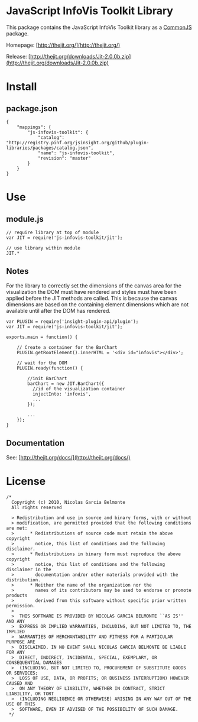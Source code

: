 JavaScript InfoVis Toolkit Library
==================================

This package contains the JavaScript InfoVis Toolkit library as a [CommonJS](http://www.commonjs.org/) package.

Homepage: [http://thejit.org/](http://thejit.org/)

Release: [http://thejit.org/downloads/Jit-2.0.0b.zip](http://thejit.org/downloads/Jit-2.0.0b.zip)


Install
=======

package.json
------------

    {
        "mappings": {
            "js-infovis-toolkit": {
                "catalog": "http://registry.pinf.org/jsinsight.org/github/plugin-libraries/packages/catalog.json",
                "name": "js-infovis-toolkit",
                "revision": "master"
            }
        }
    }


Use
===

module.js
---------

    // require library at top of module
    var JIT = require('js-infovis-toolkit/jit');

    // use library within module
    JIT.*

Notes
-----

For the library to correctly set the dimensions of the canvas area for the visualization the DOM must have rendered and styles must have been applied before
the JIT methods are called. This is because the canvas dimensions are based on the containing element dimensions which are not available until after
the DOM has rendered.
    
    var PLUGIN = require('insight-plugin-api/plugin');
    var JIT = require('js-infovis-toolkit/jit');
    
    exports.main = function() {
    
        // Create a container for the BarChart
        PLUGIN.getRootElement().innerHTML = '<div id="infovis"></div>';
    
        // wait for the DOM
        PLUGIN.ready(function() {
        
            //init BarChart
            barChart = new JIT.BarChart({
              //id of the visualization container
              injectInto: 'infovis',
              ...
            });
            
            ...
        });    
    }


Documentation
-------------

See: [http://thejit.org/docs/](http://thejit.org/docs/)


License
=======

    /*
      Copyright (c) 2010, Nicolas Garcia Belmonte
      All rights reserved
    
      > Redistribution and use in source and binary forms, with or without
      > modification, are permitted provided that the following conditions are met:
      >      * Redistributions of source code must retain the above copyright
      >        notice, this list of conditions and the following disclaimer.
      >      * Redistributions in binary form must reproduce the above copyright
      >        notice, this list of conditions and the following disclaimer in the
      >        documentation and/or other materials provided with the distribution.
      >      * Neither the name of the organization nor the
      >        names of its contributors may be used to endorse or promote products
      >        derived from this software without specific prior written permission.
      >
      >  THIS SOFTWARE IS PROVIDED BY NICOLAS GARCIA BELMONTE ``AS IS'' AND ANY
      >  EXPRESS OR IMPLIED WARRANTIES, INCLUDING, BUT NOT LIMITED TO, THE IMPLIED
      >  WARRANTIES OF MERCHANTABILITY AND FITNESS FOR A PARTICULAR PURPOSE ARE
      >  DISCLAIMED. IN NO EVENT SHALL NICOLAS GARCIA BELMONTE BE LIABLE FOR ANY
      >  DIRECT, INDIRECT, INCIDENTAL, SPECIAL, EXEMPLARY, OR CONSEQUENTIAL DAMAGES
      >  (INCLUDING, BUT NOT LIMITED TO, PROCUREMENT OF SUBSTITUTE GOODS OR SERVICES;
      >  LOSS OF USE, DATA, OR PROFITS; OR BUSINESS INTERRUPTION) HOWEVER CAUSED AND
      >  ON ANY THEORY OF LIABILITY, WHETHER IN CONTRACT, STRICT LIABILITY, OR TORT
      >  (INCLUDING NEGLIGENCE OR OTHERWISE) ARISING IN ANY WAY OUT OF THE USE OF THIS
      >  SOFTWARE, EVEN IF ADVISED OF THE POSSIBILITY OF SUCH DAMAGE.
     */

